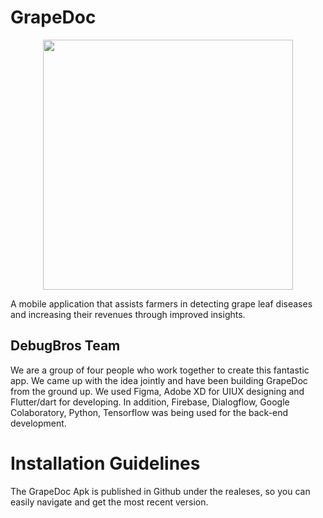 # GrapeDoc
<p align="center"> 
<img src="https://user-images.githubusercontent.com/85722491/165740689-743d62ca-c678-463a-9443-815a8c1e253c.png" with="600" height="400" /></p>
A mobile application that assists farmers in detecting grape leaf diseases and increasing their revenues through improved insights.

## DebugBros Team
We are a group of four people who work together to create this fantastic app. We came up with the idea jointly and have been building GrapeDoc from the ground up. We used Figma, Adobe XD for UIUX designing and Flutter/dart for developing. In addition, Firebase, Dialogflow, Google Colaboratory, Python, Tensorflow was being used for the back-end development. 

# Installation Guidelines
The GrapeDoc Apk is published in Github under the realeses, so you can easily navigate and get the most recent version.
